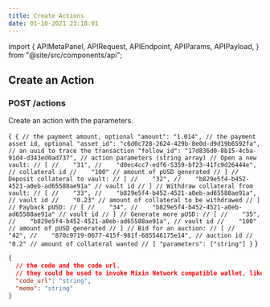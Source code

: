 ```yaml
---
title: Create Actions
date: 01-10-2021 23:18:01
---
```


import { APIMetaPanel, APIRequest, APIEndpoint, APIParams, APIPayload, } from "@site/src/components/api";

## Create an Action

### POST /actions

Create an action with the parameters.

<APIEndpoint base="https://leaf-api.pando.im/api" url="/actions" />

<APIMetaPanel scope="Authorized"/><APIPayload>{`
{ // the payment amount, optional "amount": "1.014", // the payment asset id, optional "asset_id": "c6d0c728-2624-429b-8e0d-d9d19b6592fa", // an uuid to trace the transaction "follow_id": "17d836d0-8b15-4cba-91d4-d343ed0ad737", // action parameters (string array) // Open a new vault: // [ //    "31", //    "d0ec4cc7-edf6-5359-bf23-41fc9d26444e", // collateral id //    "100" // amount of pUSD generated // ] // Deposit collateral to vault: // [ //    "32", //    "b829e5f4-b452-4521-a0eb-ad65588ae91a" // vault id // ] // Withdraw collateral from vault: // [ //    "33", //    "b829e5f4-b452-4521-a0eb-ad65588ae91a", // vault id //    "0.23" // amount of collateral to be withdrawed // ] // Payback pUSD: // [ //    "34", //    "b829e5f4-b452-4521-a0eb-ad65588ae91a" // vault id // ] // Generate more pUSD: // [ //    "35", //    "b829e5f4-b452-4521-a0eb-ad65588ae91a", // vault id //    "100" // amount of pUSD generated // ] // Bid for an auction: // [ //    "42", //    "870c9719-0677-415f-981f-685546175e14", // auction id //    "0.2" // amount of collateral wanted // ] "parameters": ["string"] }` }</APIPayload>

<APIRequest title="Create an action" method="POST" base="https://leaf-api.pando.im/api" url='/actions' data="--data PAYLOAD" />

```json title="Response"
{
  // the code and the code url.
  // they could be used to invoke Mixin Network compatible wallet, like Messenger and Fennec.  "code": "string",
  "code_url": "string",
  "memo": "string"
}
```
